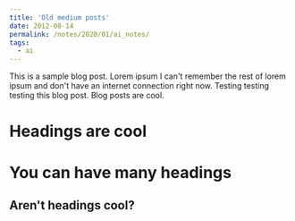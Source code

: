 ```yaml
---
title: 'Old medium posts'
date: 2012-08-14
permalink: /notes/2020/01/ai_notes/
tags:
  - ai
---
```


This is a sample blog post. Lorem ipsum I can't remember the rest of lorem ipsum and don't have an internet connection right now. Testing testing testing this blog post. Blog posts are cool.

Headings are cool
======

You can have many headings
======

Aren't headings cool?
------
